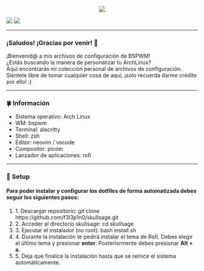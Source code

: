  <html>
  <body>
    <p align="center">
     <img src='https://i.postimg.cc/WzMPRXxZ/cooltext436688135909173.png'>
   </p>
    <img src='https://i.postimg.cc/wvPnq09G/1.png'>
    <img src='https://i.postimg.cc/44BhwCmb/2023-05-26-13-47.png'>
   <hr>
   <h3>¡Saludos! ¡Gracias por venir! 💚</h3>
   <p>
    ¡Bienvenid@ a mis archivos de configuración de BSPWM!<br>
    ¿Estás buscando la manera de personalizar tu ArchLinux?<br>
    Aquí encontrarás mi colección personal de archivos de configuración.<br>
    Siéntete libre de tomar cualquier cosa de aquí, ¡solo recuerda darme crédito por ello! :)  
   </p>
   <hr>
   <h3>🍀 Información</h3>
    <ul>
     <li>Sistema operativo: Arch Linux</li>
     <li>WM: bspwm</li>
     <li>Terminal: alacritty</li>
     <li>Shell: zsh</li>
     <li>Editor: neovim / vscode</li>
     <li>Compositor: picom</li>
     <li>Lanzador de aplicaciones: rofi</li>
    </ul>
   <hr>
   <h3>🔧 Setup</h3>
   <h4>Para poder instalar y configurar los dotfiles de forma automatizada debes seguir los siguientes pasos:</h4>
   <ol>
    <li>1. Descargar repositorio: git clone https://github.com/f3l3p1n0/skullsage.git</li>
    <li>2. Acceder al directorio skullsage: cd skullsage</li>
    <li>3. Ejecutar el instalador (no root): bash install.sh</li>
    <li>4. Durante la instalación te pedirá instalar el tema de Rofi. Debes elegir el último tema y presionar <strong>enter</strong>. Posteriormente debes presionar <strong>Alt + a</strong>.</li>
    <li>5. Deja que finalice la instalación hasta que se reinice el sistema automáticamente.</li>
   </ol>
  </body>
  </html>
